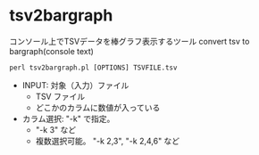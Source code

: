 # tsv2bargraph

コンソール上でTSVデータを棒グラフ表示するツール
convert tsv to bargraph(console text)

```
perl tsv2bargraph.pl [OPTIONS] TSVFILE.tsv
```

- INPUT: 対象（入力）ファイル
  - TSV ファイル
  - どこかのカラムに数値が入っている
- カラム選択: "-k" で指定。
  - "-k 3" など
  - 複数選択可能。 "-k 2,3", "-k 2,4,6" など


